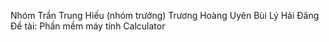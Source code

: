 ﻿Nhóm 
Trần Trung Hiếu (nhóm trưởng)
Trương Hoàng Uyên
Bùi Lý Hải Đăng 
 Đề tài: Phần mềm máy tính Calculator